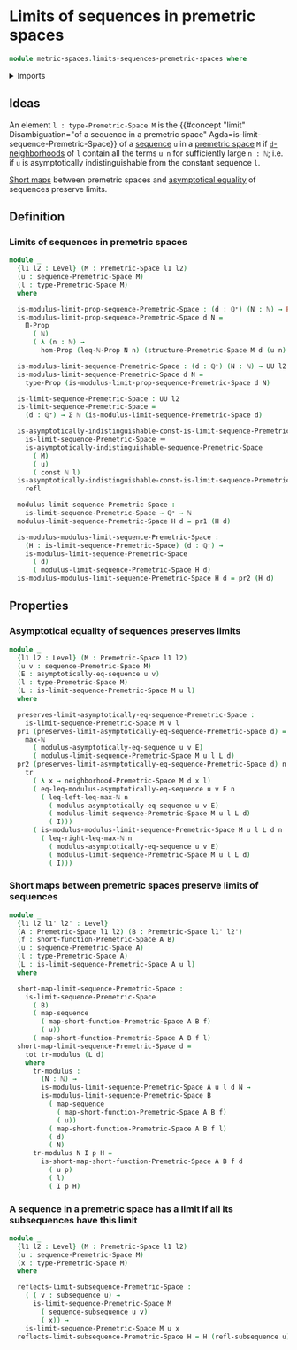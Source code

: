 # Limits of sequences in premetric spaces

```agda
module metric-spaces.limits-sequences-premetric-spaces where
```

<details><summary>Imports</summary>

```agda
open import elementary-number-theory.inequality-natural-numbers
open import elementary-number-theory.maximum-natural-numbers
open import elementary-number-theory.natural-numbers
open import elementary-number-theory.positive-rational-numbers

open import foundation.asymptotically-equal-sequences
open import foundation.constant-maps
open import foundation.dependent-pair-types
open import foundation.functoriality-dependent-pair-types
open import foundation.identity-types
open import foundation.propositions
open import foundation.sequences
open import foundation.subsequences
open import foundation.transport-along-identifications
open import foundation.universe-levels

open import metric-spaces.premetric-spaces
open import metric-spaces.sequences-premetric-spaces
open import metric-spaces.short-functions-premetric-spaces
```

</details>

## Ideas

An element `l : type-Premetric-Space M` is the
{{#concept "limit" Disambiguation="of a sequence in a premetric space" Agda=is-limit-sequence-Premetric-Space}}
of a [sequence](metric-spaces.sequences-premetric-spaces.md) `u` in a
[premetric space](metric-spaces.premetric-spaces.md) `M` if
[`d`-neighborhoods](metric-spaces.premetric-structures.md) of `l` contain all
the terms `u n` for sufficiently large `n : ℕ`; i.e. if `u` is asymptotically
indistinguishable from the constant sequence `l`.

[Short maps](metric-spaces.short-functions-premetric-spaces.md) between
premetric spaces and
[asymptotical equality](foundation.asymptotically-equal-sequences.md) of
sequences preserve limits.

## Definition

### Limits of sequences in premetric spaces

```agda
module _
  {l1 l2 : Level} (M : Premetric-Space l1 l2)
  (u : sequence-Premetric-Space M)
  (l : type-Premetric-Space M)
  where

  is-modulus-limit-prop-sequence-Premetric-Space : (d : ℚ⁺) (N : ℕ) → Prop l2
  is-modulus-limit-prop-sequence-Premetric-Space d N =
    Π-Prop
      ( ℕ)
      ( λ (n : ℕ) →
        hom-Prop (leq-ℕ-Prop N n) (structure-Premetric-Space M d (u n) l))

  is-modulus-limit-sequence-Premetric-Space : (d : ℚ⁺) (N : ℕ) → UU l2
  is-modulus-limit-sequence-Premetric-Space d N =
    type-Prop (is-modulus-limit-prop-sequence-Premetric-Space d N)

  is-limit-sequence-Premetric-Space : UU l2
  is-limit-sequence-Premetric-Space =
    (d : ℚ⁺) → Σ ℕ (is-modulus-limit-sequence-Premetric-Space d)

  is-asymptotically-indistinguishable-const-is-limit-sequence-Premetric-Space :
    is-limit-sequence-Premetric-Space ＝
    is-asymptotically-indistinguishable-sequence-Premetric-Space
      ( M)
      ( u)
      ( const ℕ l)
  is-asymptotically-indistinguishable-const-is-limit-sequence-Premetric-Space =
    refl

  modulus-limit-sequence-Premetric-Space :
    is-limit-sequence-Premetric-Space → ℚ⁺ → ℕ
  modulus-limit-sequence-Premetric-Space H d = pr1 (H d)

  is-modulus-modulus-limit-sequence-Premetric-Space :
    (H : is-limit-sequence-Premetric-Space) (d : ℚ⁺) →
    is-modulus-limit-sequence-Premetric-Space
      ( d)
      ( modulus-limit-sequence-Premetric-Space H d)
  is-modulus-modulus-limit-sequence-Premetric-Space H d = pr2 (H d)
```

## Properties

### Asymptotical equality of sequences preserves limits

```agda
module _
  {l1 l2 : Level} (M : Premetric-Space l1 l2)
  (u v : sequence-Premetric-Space M)
  (E : asymptotically-eq-sequence u v)
  (l : type-Premetric-Space M)
  (L : is-limit-sequence-Premetric-Space M u l)
  where

  preserves-limit-asymptotically-eq-sequence-Premetric-Space :
    is-limit-sequence-Premetric-Space M v l
  pr1 (preserves-limit-asymptotically-eq-sequence-Premetric-Space d) =
    max-ℕ
      ( modulus-asymptotically-eq-sequence u v E)
      ( modulus-limit-sequence-Premetric-Space M u l L d)
  pr2 (preserves-limit-asymptotically-eq-sequence-Premetric-Space d) n I =
    tr
      ( λ x → neighborhood-Premetric-Space M d x l)
      ( eq-leq-modulus-asymptotically-eq-sequence u v E n
        ( leq-left-leq-max-ℕ n
          ( modulus-asymptotically-eq-sequence u v E)
          ( modulus-limit-sequence-Premetric-Space M u l L d)
          ( I)))
      ( is-modulus-modulus-limit-sequence-Premetric-Space M u l L d n
        ( leq-right-leq-max-ℕ n
          ( modulus-asymptotically-eq-sequence u v E)
          ( modulus-limit-sequence-Premetric-Space M u l L d)
          ( I)))
```

### Short maps between premetric spaces preserve limits of sequences

```agda
module _
  {l1 l2 l1' l2' : Level}
  (A : Premetric-Space l1 l2) (B : Premetric-Space l1' l2')
  (f : short-function-Premetric-Space A B)
  (u : sequence-Premetric-Space A)
  (l : type-Premetric-Space A)
  (L : is-limit-sequence-Premetric-Space A u l)
  where

  short-map-limit-sequence-Premetric-Space :
    is-limit-sequence-Premetric-Space
      ( B)
      ( map-sequence
        ( map-short-function-Premetric-Space A B f)
        ( u))
      ( map-short-function-Premetric-Space A B f l)
  short-map-limit-sequence-Premetric-Space d =
    tot tr-modulus (L d)
    where
      tr-modulus :
        (N : ℕ) →
        is-modulus-limit-sequence-Premetric-Space A u l d N →
        is-modulus-limit-sequence-Premetric-Space B
          ( map-sequence
            ( map-short-function-Premetric-Space A B f)
            ( u))
          ( map-short-function-Premetric-Space A B f l)
          ( d)
          ( N)
      tr-modulus N I p H =
        is-short-map-short-function-Premetric-Space A B f d
          ( u p)
          ( l)
          ( I p H)
```

### A sequence in a premetric space has a limit if all its subsequences have this limit

```agda
module _
  {l1 l2 : Level} (M : Premetric-Space l1 l2)
  (u : sequence-Premetric-Space M)
  (x : type-Premetric-Space M)
  where

  reflects-limit-subsequence-Premetric-Space :
    ( ( v : subsequence u) →
      is-limit-sequence-Premetric-Space M
        ( sequence-subsequence u v)
        ( x)) →
    is-limit-sequence-Premetric-Space M u x
  reflects-limit-subsequence-Premetric-Space H = H (refl-subsequence u)
```
